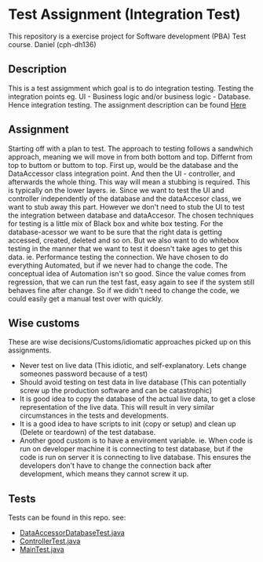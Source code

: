 # Test Assignment (Integration Test)
This repository is a exercise project for Software development (PBA) Test course. Daniel (cph-dh136)

## Description
This is a test assigmment which goal is to do integration testing. Testing the integration points eg. UI - Business logic and/or business logic - Database. Hence integration testing. The assignment description can be found [Here](https://gyazo.com/d556007e1f71fba0727179ae9e63eced)

## Assignment
Starting off with a plan to test. The approach to testing follows a sandwhich approach, meaning we will move in from both bottom and top. Differnt from top to buttom or buttom to top. First up, would be the database and the DataAccessor class integration point. And then the UI - controller, and afterwards the whole thing. This way will mean a stubbing is required. This is typically on the lower layers. ie. Since we want to test the UI and controller independently of the database and the dataAccesor class, we want to stub away this part. However we don't need to stub the UI to test the integration between database and dataAccesor. The chosen techniques for testing is a little mix of Black box and white box testing. For the database-acessor we want to be sure that the right data is getting accessed, created, deleted and so on. But we also want to do whitebox testing in the manner that we want to test it doesn't take ages to get this data. ie. Performance testing the connection. We have chosen to do everything Automated, but if we never had to change the code. The conceptual idea of Automation isn't so good. Since the value comes from regression, that we can run the test fast, easy again to see if the system still behaves fine after change. So if we didn't need to change the code, we could easily get a manual test over with quickly.

## Wise customs
These are wise decisions/Customs/idiomatic approaches picked up on this assignments.

- Never test on live data (This idiotic, and self-explanatory. Lets change someones password because of a test)
- Should avoid testing on test data in live database (This can potentially screw up the production software and can be catastrophic)
- It is good idea to copy the database of the actual live data, to get a close representation of the live data. This will result in very similar circumstances in the tests and developments.
- It is a good idea to have scripts to init (copy or setup) and clean up (Delete or teardown) of the test database.
- Another good custom is to have a enviroment variable. ie. When code is run on developer machine it is connecting to test database, but if the code is run on server it is connecting to live database. This ensures the developers don't have to change the connection back after development, which means they cannot screw it up.

## Tests
Tests can be found in this repo.
see:
- [DataAccessorDatabaseTest.java](Test7/src/test/java/data/DataAccessorDatabaseTest.java)
- [ControllerTest.java](Test7/src/test/java/logic/ControllerTest.java)
- [MainTest.java](Test7/src/test/java/MainTest.java)
